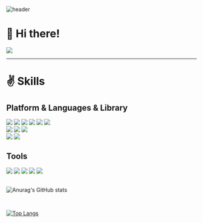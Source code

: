 ![header](https://capsule-render.vercel.app/api?type=shark&color=auto&height=150&section=header&text=&fontSize=20)


# 👋 Hi there! 

<div>
  <a href="https://hits.seeyoufarm.com"><img src="https://hits.seeyoufarm.com/api/count/incr/badge.svg?url=https%3A%2F%2Fgithub.com%2Fparkyountaek&count_bg=%2379C83D&title_bg=%23555555&icon=baidu.svg&icon_color=%23E7E7E7&title=hits&edge_flat=false"/></a>
</div>

<hr>

# ✌ Skills
## Platform & Languages & Library
<div>
  <span><img src="https://img.shields.io/badge/Spring%20Boot-6DB33F?style=flat-square&logo=Spring%20Boot&logoColor=white"/></span>
  <span><img src="https://img.shields.io/badge/Django-092E20?style=flat-square&logo=Django&logoColor=white"/></span>
  <span><img src="https://img.shields.io/badge/Nuxt.js-00DC82?style=flat-square&logo=Nuxt.js&logoColor=white"/></span>
  <span><img src="https://img.shields.io/badge/Vue.js-4FC08D?style=flat-square&logo=Vue.js&logoColor=white"/></span>
  <span><img src="https://img.shields.io/badge/PostgreSQL-4169E1?style=flat-square&logo=PostgreSQL&logoColor=white"/></span>
  <span><img src="https://img.shields.io/badge/Redis-DC382D?style=flat-square&logo=Redis&logoColor=white"/></span>
</div>
<div>
  <span><img src="https://img.shields.io/badge/Java-007396?style=flat-square&logo=Java&logoColor=white"/></span>
  <span><img src="https://img.shields.io/badge/Python-3776AB?style=flat-square&logo=Python&logoColor=white"/></span>
  <span><img src="https://img.shields.io/badge/JavaScript-F7DF1E?style=flat-square&logo=JavaScript&logoColor=white"/></span>
</div>
<div>
  <span><img src="https://img.shields.io/badge/Openlayers-1F6B75?style=flat-square&logo=Openlayers&logoColor=white"/></span>
  <span><img src="https://img.shields.io/badge/Three.js-000000?style=flat-square&logo=Three.js&logoColor=white"/></span>
</div>

## Tools
<div>
  <span><img src="https://img.shields.io/badge/Git-F05032?style=flat-square&logo=Git&logoColor=white"/></span>
  <span><img src="https://img.shields.io/badge/Github-181717?style=flat-square&logo=Github&logoColor=white"/></span>
  <span><img src="https://img.shields.io/badge/Docker-2496ED?style=flat-square&logo=Docker&logoColor=white"/></span>
  <span><img src="https://img.shields.io/badge/AWS-232F3E?style=flat-square&logo=AWS&logoColor=white"/></span>
  <span><img src="https://img.shields.io/badge/Qgis-589632?style=flat-square&logo=Qgis&logoColor=white"/></span>
</div>

<br/>

![Anurag's GitHub stats](https://github-readme-stats.vercel.app/api?username=parkyountaek)

<br />

[![Top Langs](https://github-readme-stats.vercel.app/api/top-langs/?username=parkyountaek)](https://github.com/parkyountaek/github-readme-stats)

<br />
<!--
**parkyountaek/parkyountaek** is a ✨ _special_ ✨ repository because its `README.md` (this file) appears on your GitHub profile.

Here are some ideas to get you started:

- 🔭 I’m currently working on ...
- 🌱 I’m currently learning ...
- 👯 I’m looking to collaborate on ...
- 🤔 I’m looking for help with ...
- 💬 Ask me about ...
- 📫 How to reach me: ...
- 😄 Pronouns: ...
- ⚡ Fun fact: ...
-->
